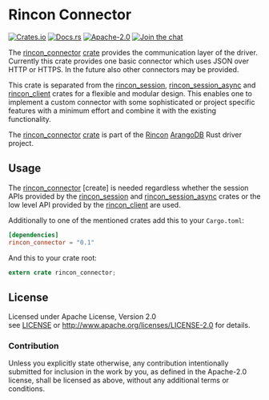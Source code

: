 
# Rincon Connector

[![Crates.io][crates_badge]][crate]
[![Docs.rs][docs_badge]][documentation]
[![Apache-2.0][license_badge]][Apache-2.0]
[![Join the chat][gitter_badge]][chat]

[crates_badge]: https://img.shields.io/crates/v/rincon_connector.svg
[docs_badge]: https://docs.rs/rincon_connector/badge.svg
[license_badge]: https://img.shields.io/badge/license-Apache%2D%2D2%2E0-blue.svg
[gitter_badge]: https://badges.gitter.im/innoave/rincon.svg

[crate]: https://crates.io/crates/rincon_connector
[documentation]: https://docs.rs/rincon_connector
[Apache-2.0]: https://www.apache.org/licenses/LICENSE-2.0
[chat]: https://gitter.im/innoave/rincon
[license]: ../LICENSE
[rincon]: https://github.com/innoave/rincon
[rincon_connector]: ../rincon_connector
[rincon_client]: ../rincon_client
[rincon_session]: ../rincon_session
[rincon_session_async]: ../rincon_session_async

The [rincon_connector] [crate] provides the communication layer of the driver. Currently this crate
provides one basic connector which uses JSON over HTTP or HTTPS. In the future also other connectors
may be provided. 

This crate is separated from the [rincon_session], [rincon_session_async] and [rincon_client] crates
for a flexible and modular design. This enables one to implement a custom connector with some
sophisticated or project specific features with a minimum effort and combine it with the existing
functionality.

The [rincon_connector] [crate] is part of the [Rincon] [ArangoDB] Rust driver project.

## Usage

The [rincon_connector] [create] is needed regardless whether the session APIs provided by the
[rincon_session] and [rincon_session_async] crates or the low level API provided by the
[rincon_client] are used.

Additionally to one of the mentioned crates add this to your `Cargo.toml`:

```toml
[dependencies]
rincon_connector = "0.1"
```

And this to your crate root:

```rust
extern crate rincon_connector;
```

## License

Licensed under Apache License, Version 2.0<br/>
see [LICENSE] or http://www.apache.org/licenses/LICENSE-2.0 for details.

### Contribution

Unless you explicitly state otherwise, any contribution intentionally submitted
for inclusion in the work by you, as defined in the Apache-2.0 license, shall be
licensed as above, without any additional terms or conditions.


[ArangoDB]: https://www.arangodb.org
[AQL]: https://docs.arangodb.com/3.2/AQL/index.html
[Rust]: https://www.rust-lang.org
